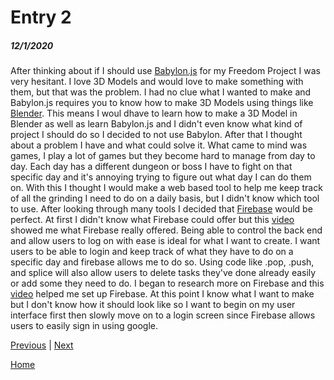 # Entry 2
##### 12/1/2020

After thinking about if I should use [Babylon.js](https://www.babylonjs.com/) for my Freedom Project I was very hesitant. 
I love 3D Models and would love to make something with them, but that was the problem.
I had no clue what I wanted to make and Babylon.js requires you to know how to make 3D Models using things like [Blender](https://www.blender.org/).
This means I woul dhave to learn how to make a 3D Model in Blender as well as learn Babylon.js and I didn't even know what kind of project I should do so I decided to not use Babylon.
After that I thought about a problem I have and what could solve it. What came to mind was games, I play a lot of games but they become hard to manage from day to day.
Each day has a different dungeon or boss I have to fight on that specific day and it's annoying trying to figure out what day I can do them on.
With this I thought I would make a web based tool to help me keep track of all the grinding I need to do on a daily basis, but I didn't know which tool to use. 
After looking through many tools I decided that [Firebase](https://firebase.google.com/) would be perfect. At first I didn't know what Firebase could offer but this [video](https://www.youtube.com/watch?v=9kRgVxULbag) showed me what Firebase really offered.
Being able to control the back end and allow users to log on with ease is ideal for what I want to create. 
I want users to be able to login and keep track of what they have to do on a specific day and firebase allows me to do so. 
Using code like .pop, .push, and splice will also allow users to delete tasks they've done already easily or add some they need to do.
I began to research more on Firebase and this [video](https://www.youtube.com/watch?v=-UOkri_WNWQ) helped me set up Firebase.
At this point I know what I want to make but I don't know how it should look like so I want to begin on my user interface first then slowly move on to a login screen since Firebase allows users to easily sign in using google.

[Previous](entry01.md) | [Next](entry03.md)

[Home](../README.md)